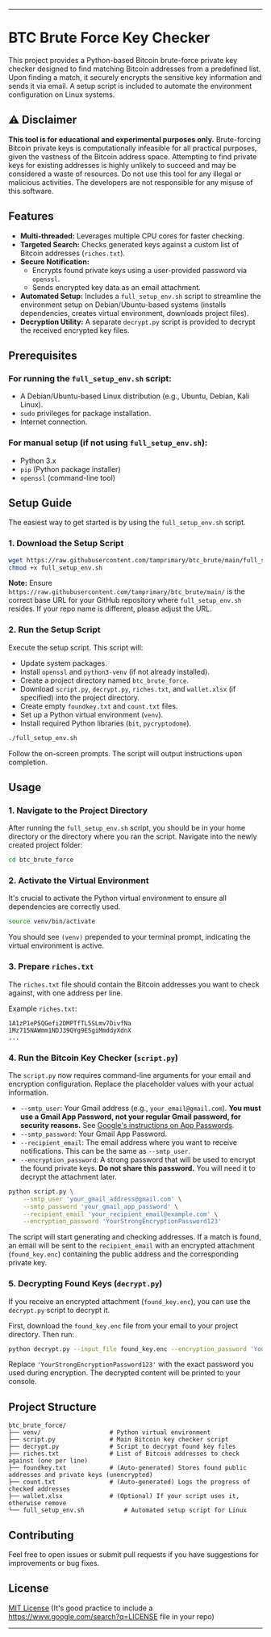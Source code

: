 -----

# BTC Brute Force Key Checker

This project provides a Python-based Bitcoin brute-force private key checker designed to find matching Bitcoin addresses from a predefined list. Upon finding a match, it securely encrypts the sensitive key information and sends it via email. A setup script is included to automate the environment configuration on Linux systems.

## ⚠️ Disclaimer

**This tool is for educational and experimental purposes only.** Brute-forcing Bitcoin private keys is computationally infeasible for all practical purposes, given the vastness of the Bitcoin address space. Attempting to find private keys for existing addresses is highly unlikely to succeed and may be considered a waste of resources. Do not use this tool for any illegal or malicious activities. The developers are not responsible for any misuse of this software.

## Features

  * **Multi-threaded:** Leverages multiple CPU cores for faster checking.
  * **Targeted Search:** Checks generated keys against a custom list of Bitcoin addresses (`riches.txt`).
  * **Secure Notification:**
      * Encrypts found private keys using a user-provided password via `openssl`.
      * Sends encrypted key data as an email attachment.
  * **Automated Setup:** Includes a `full_setup_env.sh` script to streamline the environment setup on Debian/Ubuntu-based systems (installs dependencies, creates virtual environment, downloads project files).
  * **Decryption Utility:** A separate `decrypt.py` script is provided to decrypt the received encrypted key files.

## Prerequisites

### For running the `full_setup_env.sh` script:

  * A Debian/Ubuntu-based Linux distribution (e.g., Ubuntu, Debian, Kali Linux).
  * `sudo` privileges for package installation.
  * Internet connection.

### For manual setup (if not using `full_setup_env.sh`):

  * Python 3.x
  * `pip` (Python package installer)
  * `openssl` (command-line tool)

## Setup Guide

The easiest way to get started is by using the `full_setup_env.sh` script.

### 1\. Download the Setup Script

```bash
wget https://raw.githubusercontent.com/tamprimary/btc_brute/main/full_setup_env.sh
chmod +x full_setup_env.sh
```

**Note:** Ensure `https://raw.githubusercontent.com/tamprimary/btc_brute/main/` is the correct base URL for your GitHub repository where `full_setup_env.sh` resides. If your repo name is different, please adjust the URL.

### 2\. Run the Setup Script

Execute the setup script. This script will:

  * Update system packages.
  * Install `openssl` and `python3-venv` (if not already installed).
  * Create a project directory named `btc_brute_force`.
  * Download `script.py`, `decrypt.py`, `riches.txt`, and `wallet.xlsx` (if specified) into the project directory.
  * Create empty `foundkey.txt` and `count.txt` files.
  * Set up a Python virtual environment (`venv`).
  * Install required Python libraries (`bit`, `pycryptodome`).

<!-- end list -->

```bash
./full_setup_env.sh
```

Follow the on-screen prompts. The script will output instructions upon completion.

## Usage

### 1\. Navigate to the Project Directory

After running the `full_setup_env.sh` script, you should be in your home directory or the directory where you ran the script. Navigate into the newly created project folder:

```bash
cd btc_brute_force
```

### 2\. Activate the Virtual Environment

It's crucial to activate the Python virtual environment to ensure all dependencies are correctly used.

```bash
source venv/bin/activate
```

You should see `(venv)` prepended to your terminal prompt, indicating the virtual environment is active.

### 3\. Prepare `riches.txt`

The `riches.txt` file should contain the Bitcoin addresses you want to check against, with one address per line.

Example `riches.txt`:

```
1A1zP1eP5QGefi2DMPTfTL5SLmv7DivfNa
1Mz715NAWmm1NDJ39QYg9ESgiMmddyXdnX
...
```

### 4\. Run the Bitcoin Key Checker (`script.py`)

The `script.py` now requires command-line arguments for your email and encryption configuration. Replace the placeholder values with your actual information.

  * `--smtp_user`: Your Gmail address (e.g., `your_email@gmail.com`). **You must use a Gmail App Password, not your regular Gmail password, for security reasons.** See [Google's instructions on App Passwords](https://support.google.com/accounts/answer/185833?hl=vi).
  * `--smtp_password`: Your Gmail App Password.
  * `--recipient_email`: The email address where you want to receive notifications. This can be the same as `--smtp_user`.
  * `--encryption_password`: A strong password that will be used to encrypt the found private keys. **Do not share this password.** You will need it to decrypt the attachment later.

<!-- end list -->

```bash
python script.py \
    --smtp_user 'your_gmail_address@gmail.com' \
    --smtp_password 'your_gmail_app_password' \
    --recipient_email 'your_recipient_email@example.com' \
    --encryption_password 'YourStrongEncryptionPassword123'
```

The script will start generating and checking addresses. If a match is found, an email will be sent to the `recipient_email` with an encrypted attachment (`found_key.enc`) containing the public address and the corresponding private key.

### 5\. Decrypting Found Keys (`decrypt.py`)

If you receive an encrypted attachment (`found_key.enc`), you can use the `decrypt.py` script to decrypt it.

First, download the `found_key.enc` file from your email to your project directory. Then run:

```bash
python decrypt.py --input_file found_key.enc --encryption_password 'YourStrongEncryptionPassword123'
```

Replace `'YourStrongEncryptionPassword123'` with the exact password you used during encryption. The decrypted content will be printed to your console.

## Project Structure

```
btc_brute_force/
├── venv/                   # Python virtual environment
├── script.py               # Main Bitcoin key checker script
├── decrypt.py              # Script to decrypt found key files
├── riches.txt              # List of Bitcoin addresses to check against (one per line)
├── foundkey.txt            # (Auto-generated) Stores found public addresses and private keys (unencrypted)
├── count.txt               # (Auto-generated) Logs the progress of checked addresses
├── wallet.xlsx             # (Optional) If your script uses it, otherwise remove
└── full_setup_env.sh           # Automated setup script for Linux
```

## Contributing

Feel free to open issues or submit pull requests if you have suggestions for improvements or bug fixes.

## License

[MIT License](https://www.google.com/search?q=LICENSE) (It's good practice to include a https://www.google.com/search?q=LICENSE file in your repo)

-----
